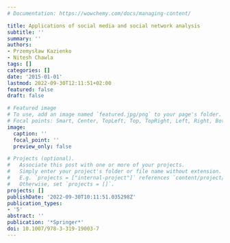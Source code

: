 ```yaml
---
# Documentation: https://wowchemy.com/docs/managing-content/

title: Applications of social media and social network analysis
subtitle: ''
summary: ''
authors:
- Przemysław Kazienko
- Nitesh Chawla
tags: []
categories: []
date: '2015-01-01'
lastmod: 2022-09-30T12:11:51+02:00
featured: false
draft: false

# Featured image
# To use, add an image named `featured.jpg/png` to your page's folder.
# Focal points: Smart, Center, TopLeft, Top, TopRight, Left, Right, BottomLeft, Bottom, BottomRight.
image:
  caption: ''
  focal_point: ''
  preview_only: false

# Projects (optional).
#   Associate this post with one or more of your projects.
#   Simply enter your project's folder or file name without extension.
#   E.g. `projects = ["internal-project"]` references `content/project/deep-learning/index.md`.
#   Otherwise, set `projects = []`.
projects: []
publishDate: '2022-09-30T10:11:51.035298Z'
publication_types:
- '5'
abstract: ''
publication: '*Springer*'
doi: 10.1007/978-3-319-19003-7
---
```


